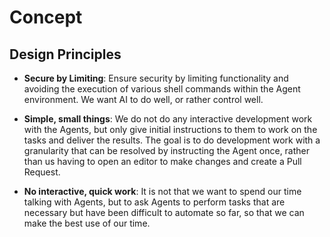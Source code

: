 # Concept

## Design Principles

* **Secure by Limiting**: Ensure security by limiting functionality and avoiding the execution of 
various shell commands within the Agent environment. We want AI to do well, or rather control well.

* **Simple, small things**: We do not do any interactive development work with the Agents,
but only give initial instructions to them to work on the tasks and deliver the results.
The goal is to do development work with a granularity that can be resolved by instructing the Agent once,
rather than us having to open an editor to make changes and create a Pull Request.

* **No interactive, quick work**:
  It is not that we want to spend our time talking with Agents, but to ask Agents to perform tasks that are necessary but have been difficult to automate so far,
so that we can make the best use of our time.
